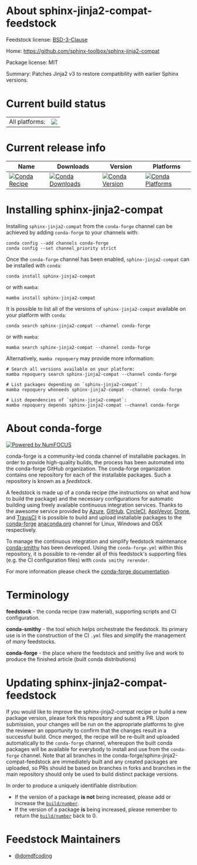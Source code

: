 About sphinx-jinja2-compat-feedstock
====================================

Feedstock license: [BSD-3-Clause](https://github.com/conda-forge/sphinx-jinja2-compat-feedstock/blob/main/LICENSE.txt)

Home: https://github.com/sphinx-toolbox/sphinx-jinja2-compat

Package license: MIT

Summary: Patches Jinja2 v3 to restore compatibility with earlier Sphinx versions.

Current build status
====================


<table><tr><td>All platforms:</td>
    <td>
      <a href="https://dev.azure.com/conda-forge/feedstock-builds/_build/latest?definitionId=16072&branchName=main">
        <img src="https://dev.azure.com/conda-forge/feedstock-builds/_apis/build/status/sphinx-jinja2-compat-feedstock?branchName=main">
      </a>
    </td>
  </tr>
</table>

Current release info
====================

| Name | Downloads | Version | Platforms |
| --- | --- | --- | --- |
| [![Conda Recipe](https://img.shields.io/badge/recipe-sphinx--jinja2--compat-green.svg)](https://anaconda.org/conda-forge/sphinx-jinja2-compat) | [![Conda Downloads](https://img.shields.io/conda/dn/conda-forge/sphinx-jinja2-compat.svg)](https://anaconda.org/conda-forge/sphinx-jinja2-compat) | [![Conda Version](https://img.shields.io/conda/vn/conda-forge/sphinx-jinja2-compat.svg)](https://anaconda.org/conda-forge/sphinx-jinja2-compat) | [![Conda Platforms](https://img.shields.io/conda/pn/conda-forge/sphinx-jinja2-compat.svg)](https://anaconda.org/conda-forge/sphinx-jinja2-compat) |

Installing sphinx-jinja2-compat
===============================

Installing `sphinx-jinja2-compat` from the `conda-forge` channel can be achieved by adding `conda-forge` to your channels with:

```
conda config --add channels conda-forge
conda config --set channel_priority strict
```

Once the `conda-forge` channel has been enabled, `sphinx-jinja2-compat` can be installed with `conda`:

```
conda install sphinx-jinja2-compat
```

or with `mamba`:

```
mamba install sphinx-jinja2-compat
```

It is possible to list all of the versions of `sphinx-jinja2-compat` available on your platform with `conda`:

```
conda search sphinx-jinja2-compat --channel conda-forge
```

or with `mamba`:

```
mamba search sphinx-jinja2-compat --channel conda-forge
```

Alternatively, `mamba repoquery` may provide more information:

```
# Search all versions available on your platform:
mamba repoquery search sphinx-jinja2-compat --channel conda-forge

# List packages depending on `sphinx-jinja2-compat`:
mamba repoquery whoneeds sphinx-jinja2-compat --channel conda-forge

# List dependencies of `sphinx-jinja2-compat`:
mamba repoquery depends sphinx-jinja2-compat --channel conda-forge
```


About conda-forge
=================

[![Powered by
NumFOCUS](https://img.shields.io/badge/powered%20by-NumFOCUS-orange.svg?style=flat&colorA=E1523D&colorB=007D8A)](https://numfocus.org)

conda-forge is a community-led conda channel of installable packages.
In order to provide high-quality builds, the process has been automated into the
conda-forge GitHub organization. The conda-forge organization contains one repository
for each of the installable packages. Such a repository is known as a *feedstock*.

A feedstock is made up of a conda recipe (the instructions on what and how to build
the package) and the necessary configurations for automatic building using freely
available continuous integration services. Thanks to the awesome service provided by
[Azure](https://azure.microsoft.com/en-us/services/devops/), [GitHub](https://github.com/),
[CircleCI](https://circleci.com/), [AppVeyor](https://www.appveyor.com/),
[Drone](https://cloud.drone.io/welcome), and [TravisCI](https://travis-ci.com/)
it is possible to build and upload installable packages to the
[conda-forge](https://anaconda.org/conda-forge) [anaconda.org](https://anaconda.org/)
channel for Linux, Windows and OSX respectively.

To manage the continuous integration and simplify feedstock maintenance
[conda-smithy](https://github.com/conda-forge/conda-smithy) has been developed.
Using the ``conda-forge.yml`` within this repository, it is possible to re-render all of
this feedstock's supporting files (e.g. the CI configuration files) with ``conda smithy rerender``.

For more information please check the [conda-forge documentation](https://conda-forge.org/docs/).

Terminology
===========

**feedstock** - the conda recipe (raw material), supporting scripts and CI configuration.

**conda-smithy** - the tool which helps orchestrate the feedstock.
                   Its primary use is in the construction of the CI ``.yml`` files
                   and simplify the management of *many* feedstocks.

**conda-forge** - the place where the feedstock and smithy live and work to
                  produce the finished article (built conda distributions)


Updating sphinx-jinja2-compat-feedstock
=======================================

If you would like to improve the sphinx-jinja2-compat recipe or build a new
package version, please fork this repository and submit a PR. Upon submission,
your changes will be run on the appropriate platforms to give the reviewer an
opportunity to confirm that the changes result in a successful build. Once
merged, the recipe will be re-built and uploaded automatically to the
`conda-forge` channel, whereupon the built conda packages will be available for
everybody to install and use from the `conda-forge` channel.
Note that all branches in the conda-forge/sphinx-jinja2-compat-feedstock are
immediately built and any created packages are uploaded, so PRs should be based
on branches in forks and branches in the main repository should only be used to
build distinct package versions.

In order to produce a uniquely identifiable distribution:
 * If the version of a package **is not** being increased, please add or increase
   the [``build/number``](https://docs.conda.io/projects/conda-build/en/latest/resources/define-metadata.html#build-number-and-string).
 * If the version of a package **is** being increased, please remember to return
   the [``build/number``](https://docs.conda.io/projects/conda-build/en/latest/resources/define-metadata.html#build-number-and-string)
   back to 0.

Feedstock Maintainers
=====================

* [@domdfcoding](https://github.com/domdfcoding/)


